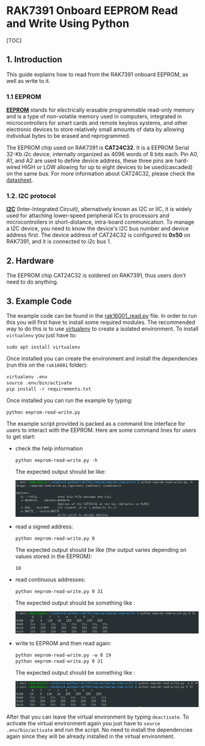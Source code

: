 # RAK7391 Onboard EEPROM Read and Write Using Python

[TOC]

## 1. Introduction

This guide explains how to read from the RAK7391 onboard EEPROM, as well as write to it. 

### 1.1 EEPROM

[**EEPROM**](https://en.wikipedia.org/wiki/EEPROM) stands for electrically erasable programmable read-only memory and is a type of non-volatile memory used in computers, integrated in microcontrollers for smart cards and remote keyless systems, and other electronic devices to store relatively small amounts of data by allowing individual bytes to be erased and reprogrammed.

The EEPROM chip used on RAK7391 is **CAT24C32**. It is a EEPROM Serial 32-Kb i2c device, internally organized as 4096 words of 8 bits each. Pin A0, A1, and A2 are used to define device address, these three pins are hard-wired HIGH or LOW allowing for up to eight devices to be used(cascaded) on the same bus.  For more information about CAT24C32, please check the [datasheet](https://www.onsemi.com/pdf/datasheet/cat24c32-d.pdf).

### 1.2. I2C protocol

[**I2C**](https://en.wikipedia.org/wiki/I²C) (Inter-Integrated Circuit), alternatively known as I2C or IIC, it is widely used for attaching lower-speed peripheral ICs to processors and microcontrollers in short-distance, intra-board communication. To manage a I2C device, you need to know the device's I2C bus number and device address first. The device address of CAT24C32 is configured to **0x50** on RAK7391, and it is connected to i2c bus 1.

## 2. Hardware

The EEPROM chip CAT24C32 is soldered on RAK7391, thus users don't need to do anything. 

## 3. Example Code

The example code can be found in the [rak16001_read.py]() file. In order to run this you will first have to install some required modules. The recommended way to do this is to use [virtualenv](https://virtualenv.pypa.io/en/latest/) to create a isolated environment. To install `virtualenv` you just have to:

```plaintext
sudo apt install virtualenv
```

Once installed you can create the environment and install the dependencies (run this on the `rak16001` folder):

```plaintext
virtualenv .env
source .env/bin/activate
pip install -r requirements.txt
```

Once installed you can run the example by typing:

```plaintext
python eeprom-read-write.py
```

The example script provided is packed as a command line interface for users to interact with the EEPROM. Here are some command lines for users to get start:

- check the help information

  ```
  python eeprom-read-write.py -h
  ```

  The expected output should be like:

  <img src="assets/help-message.png" alt="help"/>

- read a signed address:

  ```
  python eeprom-read-write.py 0
  ```

  The expected output should be like (the output varies depending on values stored in the EEPROM):

  ```
  18
  ```

- read continuous addresses:

  ```
  python eeprom-read-write.py 0 31
  ```

  The expected output should be something like :

  <img src="assets/read-continuous.png" alt="read continuous value"/>

- write to EEPROM and then read again:

  ```
  python eeprom-read-write.py -w 0 19
  python eeprom-read-write.py 0 31
  ```

  The expected output should be something like :

  <img src="assets/write-then-read.png" alt="write to the EEPROM"/>

After that you can leave the virtual environment by typing `deactivate`. To activate the virtual environment again you just have to `source .env/bin/activate` and run the script. No need to install the dependencies again since they will be already installed in the virtual environment.

